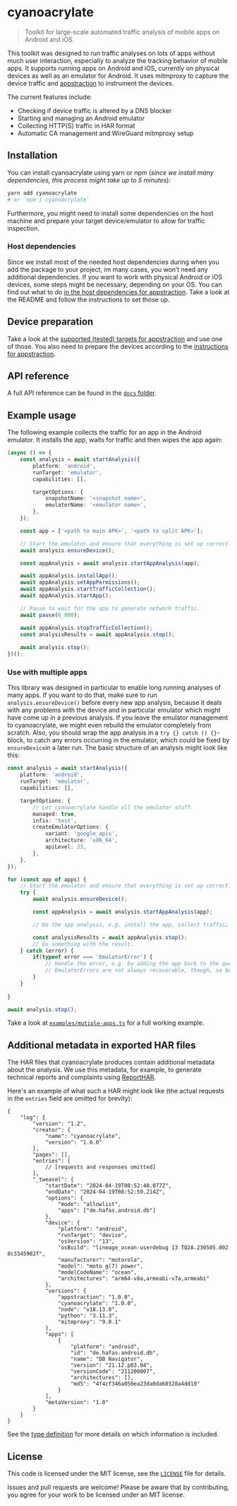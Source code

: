 # cyanoacrylate

> Toolkit for large-scale automated traffic analysis of mobile apps on Android and iOS.

This toolkit was designed to run traffic analyses on lots of apps without much user interaction, especially to analyze the tracking behavior of mobile apps. It supports running apps on Android and iOS, currently on physical devices as well as an emulator for Android. It uses mitmproxy to capture the device traffic and [appstraction](https://github.com/tweaselORG/appstraction) to instrument the devices.  

The current features include:

- Checking if device traffic is altered by a DNS blocker
- Starting and managing an Android emulator
- Collecting HTTP(S) traffic in HAR format
- Automatic CA management and WireGuard mitmproxy setup

## Installation  

You can install cyanoacrylate using yarn or npm (*since we install many dependencies, this process might take up to 5 minutes*):

```sh
yarn add cyanoacrylate
# or `npm i cyanoacrylate`
```

Furthermore, you might need to install some dependencies on the host machine and prepare your target device/emulator to allow for traffic inspection.

### Host dependencies

Since we install most of the needed host dependencies during when you add the package to your project, im many cases, you won’t need any additional dependencies. If you want to work with physical Android or iOS devices, some steps might be necessary, depending on your OS. You can find out what to do [in the host dependencies for appstraction](https://github.com/tweaselORG/appstraction#host-dependencies-for-android). Take a look at the README and follow the instructions to set those up.

## Device preparation

Take a look at the [supported (tested) targets for appstraction](https://github.com/tweaselORG/appstraction#supported-targets) and use one of those. You also need to prepare the devices according to the [instructions for appstraction](https://github.com/tweaselORG/appstraction#device-preparation).

## API reference

A full API reference can be found in the [`docs` folder](/docs/README.md).

## Example usage

The following example collects the traffic for an app in the Android emulator. It installs the app, waits for traffic and then wipes the app again:

```ts
(async () => {
    const analysis = await startAnalysis({
        platform: 'android',
        runTarget: 'emulator',
        capabilities: [],

        targetOptions: {
            snapshotName: '<snapshot name>',
            emulatorName: '<emulator name>',
        },
    });

    const app = ['<path to main APK>', '<path to split APK>'];

    // Start the emulator and ensure that everything is set up correctly.
    await analysis.ensureDevice();

    const appAnalysis = await analysis.startAppAnalysis(app);

    await appAnalysis.installApp();
    await appAnalysis.setAppPermissions();
    await appAnalysis.startTrafficCollection();
    await appAnalysis.startApp();

    // Pause to wait for the app to generate network traffic.
    await pause(6_000);

    await appAnalysis.stopTrafficCollection();
    const analysisResults = await appAnalysis.stop();
    
    await analysis.stop();
})();
```

### Use with multiple apps

This library was designed in particular to enable long running analyses of many apps. If you want to do that, make sure to run `analysis.ensureDevice()` before every new app analysis, because it deals with any problems with the device and in particular emulator which might have come up in a previous analysis. If you leave the emulator management to cyanoacrylate, we might even rebuild the emulator completely from scratch. Also, you should wrap the app analysis in a `try {} catch () {}`-block, to catch any errors occurring in the emulator, which could be fixed by `ensureDevice`in a later run. The basic structure of an analysis might look like this:

```ts
const analysis = await startAnalysis({
    platform: 'android',
    runTarget: 'emulator',
    capabilities: [],

    targetOptions: {
        // Let cyanoacrylate handle all the emulator stuff.
        managed: true,
        infix: 'test',
        createEmulatorOptions: {
            variant: 'google_apis',
            architecture: 'x86_64',
            apiLevel: 33,
        },
    },
});

for (const app of apps) {
    // Start the emulator and ensure that everything is set up correctly.
    try {
        await analysis.ensureDevice();

        const appAnalysis = await analysis.startAppAnalysis(app);

        // Do the app analysis, e.g. install the app, collect traffic…

        const analysisResults = await appAnalysis.stop();
        // Do something with the result.
    } catch (error) {
        if(typeof error === 'EmulatorError') {
            // Handle the error, e.g. by adding the app back to the queue if you want to try again.
            // EmulatorErrors are not always recoverable, though, so be careful not to create an infinite loop.
        }
    }
    
}

await analysis.stop();
```

Take a look at [`examples/mutiple-apps.ts`](examples/multiple-apps.ts) for a full working example.

## Additional metadata in exported HAR files

The HAR files that cyanoacrylate produces contain additional metadata about the analysis. We use this metadata, for example, to generate technical reports and complaints using [ReportHAR](https://github.com/tweaselORG/ReportHAR).

Here's an example of what such a HAR might look like (the actual requests in the `entries` field are omitted for brevity):

```json5
{
    "log": {
        "version": "1.2",
        "creator": {
            "name": "cyanoacrylate",
            "version": "1.0.0"
        },
        "pages": [],
        "entries": [
            // [requests and responses omitted]
        ],
        "_tweasel": {
            "startDate": "2024-04-19T08:52:48.077Z",
            "endDate": "2024-04-19T08:52:59.214Z",
            "options": {
                "mode": "allowlist",
                "apps": ["de.hafas.android.db"]
            },
            "device": {
                "platform": "android",
                "runTarget": "device",
                "osVersion": "13",
                "osBuild": "lineage_ocean-userdebug 13 TQ2A.230505.002 8c3345902f",
                "manufacturer": "motorola",
                "model": "moto g(7) power",
                "modelCodeName": "ocean",
                "architectures": "arm64-v8a,armeabi-v7a,armeabi"
            },
            "versions": {
                "appstraction": "1.0.0",
                "cyanoacrylate": "1.0.0",
                "node": "v18.13.0",
                "python": "3.11.3",
                "mitmproxy": "9.0.1"
            },
            "apps": [
                {
                    "platform": "android",
                    "id": "de.hafas.android.db",
                    "name": "DB Navigator",
                    "version": "21.12.p03.04",
                    "versionCode": "211200007",
                    "architectures": [],
                    "md5": "4f4cf346a050ea23da0da60328a4dd10"
                }
            ],
            "metaVersion": "1.0"
        }
    }
}
```

See the [type definition](docs/README.md#tweaselharmetav1) for more details on which information is included.

## License

This code is licensed under the MIT license, see the [`LICENSE`](LICENSE) file for details.

Issues and pull requests are welcome! Please be aware that by contributing, you agree for your work to be licensed under an MIT license.
